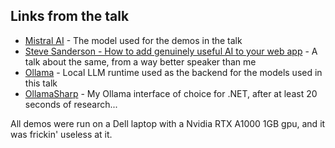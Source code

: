 ## Links from the talk

- [Mistral AI](https://mistral.ai) - The model used for the demos in the talk
- [Steve Sanderson - How to add genuinely useful AI to your web app](https://youtu.be/TSNAvFJoP4M) - A talk about the same, from a way better speaker than me
- [Ollama](https://ollama.com) - Local LLM runtime used as the backend for the models used in this talk
- [OllamaSharp](https://github.com/awaescher/OllamaSharp) - My Ollama interface of choice for .NET, after at least 20 seconds of research...

All demos were run on a Dell laptop with a Nvidia RTX A1000 1GB gpu, and it was frickin' useless at it.